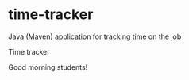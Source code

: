 # time-tracker
Java (Maven) application for tracking time on the job

Time tracker

Good morning students!
